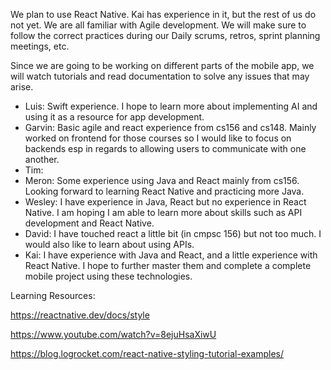 We plan to use React Native. Kai has experience in it, but the rest of us do not yet. 
We are all familiar with Agile development. 
We will make sure to follow the correct practices during our Daily scrums, retros, sprint planning meetings, etc.

Since we are going to be working on different parts of the mobile app, we will watch tutorials and read documentation to solve any issues that may arise. 

* Luis: Swift experience. I hope to learn more about implementing AI and using it as a resource for app development.
* Garvin: Basic agile and react experience from cs156 and cs148. Mainly worked on frontend for those courses so I would like to focus on backends esp in regards to allowing users to communicate with one another.
* Tim: 
* Meron: Some experience using Java and React mainly from cs156. Looking forward to learning React Native and practicing more Java.
* Wesley: I have experience in Java, React but no experience in React Native. I am hoping I am able to learn more about skills such as API development and React Native.
* David: I have touched react a little bit (in cmpsc 156) but not too much. I would also like to learn about using APIs. 
* Kai: I have experience with Java and React, and a little experience with React Native. I hope to further master them and complete a complete mobile project using these technologies.


Learning Resources:

https://reactnative.dev/docs/style

https://www.youtube.com/watch?v=8ejuHsaXiwU

https://blog.logrocket.com/react-native-styling-tutorial-examples/
